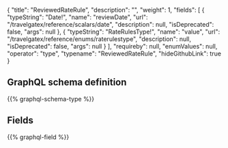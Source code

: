 {
  "title": "ReviewedRateRule",
  "description": "",
  "weight": 1,
  "fields": [
    {
      "typeString": "Date!",
      "name": "reviewDate",
      "url": "/travelgatex/reference/scalars/date",
      "description": null,
      "isDeprecated": false,
      "args": null
    },
    {
      "typeString": "RateRulesType!",
      "name": "value",
      "url": "/travelgatex/reference/enums/raterulestype",
      "description": null,
      "isDeprecated": false,
      "args": null
    }
  ],
  "requireby": null,
  "enumValues": null,
  "operator": "type",
  "typename": "ReviewedRateRule",
  "hideGithubLink": true
}
## GraphQL schema definition

{{% graphql-schema-type %}}

## Fields

{{% graphql-field %}}

